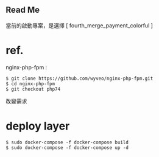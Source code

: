 ## Read Me

當前的啟動專案，是選擇 [ fourth_merge_payment_colorful  ] 

# ref.

nginx-php-fpm :
```
$ git clone https://github.com/wyveo/nginx-php-fpm.git
$ cd nginx-php-fpm
$ git checkout php74
```

改變需求

# deploy layer

```
$ sudo docker-compose -f docker-compose build
$ sudo docker-compose -f docker-compose up -d
```
